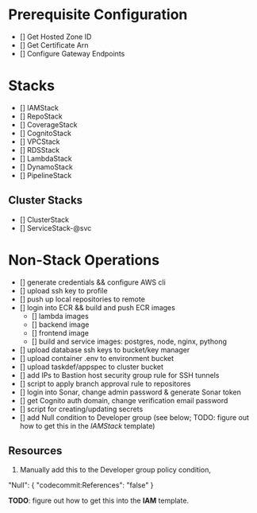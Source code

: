 # Prerequisite Configuration
- [] Get Hosted Zone ID
- [] Get Certificate Arn
- [] Configure Gateway Endpoints

# Stacks

- [] IAMStack
- [] RepoStack
- [] CoverageStack
- [] CognitoStack
- [] VPCStack
- [] RDSStack
- [] LambdaStack
- [] DynamoStack
- [] PipelineStack

## Cluster Stacks
- [] ClusterStack
- [] ServiceStack-@svc

# Non-Stack Operations

- [] generate credentials && configure AWS cli
- [] upload ssh key to profile
- [] push up local repositories to remote
- [] login into ECR && build and push ECR images
    - [] lambda images
    - [] backend image
    - [] frontend image
    - [] build and service images: postgres, node, nginx, pythong
- [] upload database ssh keys to bucket/key manager
- [] upload container .env to environment bucket
- [] upload taskdef/appspec to cluster bucket
- [] add IPs to Bastion host security group rule for SSH tunnels
- [] script to apply branch approval rule to repositores
- [] login into Sonar, change admin password & generate Sonar token
- [] get Cognito auth domain, change verification email password
- [] script for creating/updating secrets
- [] add Null condition to Developer group (see below; TODO: figure out how to get this in the *IAMStack* template)

## Resources

1. Manually add this to the Developer group policy condition,

"Null": {
    "codecommit:References": "false"
}

**TODO**: figure out how to get this into the **IAM** template.